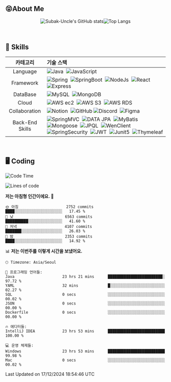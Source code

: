 ##  😝About Me
<div align="center">
<!-- ![Subak-Uncle's GitHub stats](https://github-readme-stats-sigma-five.vercel.app/api?username=Subak-Uncle&show_icons=true&theme=gruvbox) -->

![Subak-Uncle's GitHub stats](https://github-readme-stats.vercel.app/api?username=Subak-Uncle&show_icons=true&theme=radical)![Top Langs](https://github-readme-stats-sigma-five.vercel.app/api/top-langs/?username=Subak-Uncle&layout=compact&theme=graywhite)

</div>

<br>

## 🐾 Skills

<div align="center">
  
|카테고리|기술 스택|
|:---:|:---|
|Language|![Java](https://img.shields.io/badge/Java-007396?style=flat)&nbsp; ![JavaScript](https://img.shields.io/badge/JavaScript-F7DF1E?style=flat&logo=javascript&logoColor=white)|
|Framework|![Spring](https://img.shields.io/badge/Spring-6DB33F?style=flat&logo=spring&logoColor=white)&nbsp; ![SpringBoot](https://img.shields.io/badge/SpringBoot-6DB33F?style=flat&logo=springboot&logoColor=white)&nbsp; ![NodeJs](https://img.shields.io/badge/Node.js-339933?style=flat&logo=Node.js&logoColor=white)&nbsp; ![React](https://img.shields.io/badge/React.js-61DAFB?style=flat&logo=React&logoColor=black)&nbsp; ![Express](https://img.shields.io/badge/Express-000000?style=flat&logo=Express&logoColor=white)|
|DataBase|![MySQL](https://img.shields.io/badge/MySQL-4479A1?style=flat&logo=MySQL&logoColor=white)&nbsp; ![MongoDB](https://img.shields.io/badge/MongoDB-47A248?style=flat&logo=MongoDB&logoColor=white)|
|Cloud|![AWS ec2](https://img.shields.io/badge/EC2-FF9900?style=flat&logo=amazonec2&logoColor=white)&nbsp; ![AWS S3](https://img.shields.io/badge/S3-569A31?style=flat&logo=amazons3&logoColor=white)&nbsp; ![AWS RDS](https://img.shields.io/badge/RDS-527FFF?style=flat&logo=amazonrds&logoColor=white)|
|Collaboration|![Notion](https://img.shields.io/badge/notion-000000?style=flat&logo=Notion&logoColor=white)&nbsp; ![GitHub](https://img.shields.io/badge/Github-181717?style=flat&logo=github&logoColor=white) ![Discord](https://img.shields.io/badge/Discord-5865F2?style=flat&logo=discord&logoColor=white)&nbsp; ![Figma](https://img.shields.io/badge/Figma-F24E1E?style=flat&logo=figma&logoColor=white)|
|Back-End Skills|![SpringMVC](https://img.shields.io/badge/SpringMVC-6DB33F?style=flat)&nbsp; ![DATA JPA](https://img.shields.io/badge/DATA_JPA-AA344D?style=flat)&nbsp; ![MyBatis](https://img.shields.io/badge/MyBatis-000000?style=flat)&nbsp; ![Mongoose](https://img.shields.io/badge/Mongoose-880000?style=flat&logo=mongoose&logoColor=white)&nbsp; ![JPQL](https://img.shields.io/badge/JPQL-46C3D0?style=flat)&nbsp; ![WenClient](https://img.shields.io/badge/WebClient-FECC00?style=flat)&nbsp; ![SpringSecurity](https://img.shields.io/badge/SpringSecurity-6DB33F?style=flat&logo=springsecurity&logoColor=white)&nbsp; ![JWT](https://img.shields.io/badge/JWT-000000?style=flat&logo=jsonwebtokens&logoColor=white)&nbsp; ![Junit5](https://img.shields.io/badge/Junit5-25A162?style=flat&logo=junit5&logoColor=white)&nbsp; ![Thymeleaf](https://img.shields.io/badge/Thymeleaf-005F0F?style=flat&logo=thymeleaf&logoColor=white)|

</div>

<br />

## 🖥️ Coding

<!--START_SECTION:waka-->
![Code Time](http://img.shields.io/badge/Code%20Time-628%20hrs%2057%20mins-blue)

![Lines of code](https://img.shields.io/badge/%EC%A0%80%EB%8A%94%20%EC%97%AC%ED%83%9C%EA%B9%8C%EC%A7%80%20-17.4%20million%20%EC%A4%84%EC%9D%98%20%EC%BD%94%EB%93%9C%EB%A5%BC%20%EC%9E%91%EC%84%B1%ED%96%88%EC%96%B4%EC%9A%94.-blue)

**저는 아침형 인간이에요. 🐤** 

```text
🌞 아침                     2752 commits        ████░░░░░░░░░░░░░░░░░░░░░   17.45 % 
🌆 낮　                     6563 commits        ██████████░░░░░░░░░░░░░░░   41.60 % 
🌃 저녁                     4107 commits        ███████░░░░░░░░░░░░░░░░░░   26.03 % 
🌙 밤　                     2353 commits        ████░░░░░░░░░░░░░░░░░░░░░   14.92 % 
```


📊 **저는 이번주를 이렇게 시간을 보냈어요.** 

```text
🕑︎ Timezone: Asia/Seoul

💬 프로그래밍 언어들: 
Java                     23 hrs 21 mins      ████████████████████████░   97.72 % 
YAML                     32 mins             █░░░░░░░░░░░░░░░░░░░░░░░░   02.27 % 
SQL                      0 secs              ░░░░░░░░░░░░░░░░░░░░░░░░░   00.02 % 
JSON                     0 secs              ░░░░░░░░░░░░░░░░░░░░░░░░░   00.00 % 
Dockerfile               0 secs              ░░░░░░░░░░░░░░░░░░░░░░░░░   00.00 % 

🔥 에디터들: 
IntelliJ IDEA            23 hrs 53 mins      █████████████████████████   100.00 % 

💻 운영 체제들: 
Windows                  23 hrs 53 mins      █████████████████████████   99.98 % 
Mac                      0 secs              ░░░░░░░░░░░░░░░░░░░░░░░░░   00.02 % 
```


 Last Updated on 17/12/2024 18:54:46 UTC
<!--END_SECTION:waka-->

<!--
## 🎬 Projects
|프로젝트 명|프로젝트 소개|사용기술|기간|홈페이지|
|:---:|:---:|:---:|:---:|:---:|
|[MBTI <br> 자판기](https://github.com/MTVS-Server/finalProject)|12가지의 2지 선다형 질문으로 사용자의 MBTI를 도출해주는 서비스|![java](https://img.shields.io/badge/Java-11-3876BF?style=flat)&nbsp;![jsp](https://img.shields.io/badge/JSP-ED7D31?style=flat) <br> ![Servlet](https://img.shields.io/badge/Servlet-F8BDEB?style=flat)&nbsp;|2023.06.09 ~ 2023.06.12| - |
| [어드레감디?](https://github.com/MTVS-third-study/adregamdi) | 제주도 여행 플래너 사이트 | ![java](https://img.shields.io/badge/Java-11-3876BF?style=flat)&nbsp; ![spring](https://img.shields.io/badge/Spring-5.2.9-3CB371?style=flat)&nbsp; ![springBoot](https://img.shields.io/badge/SpringBoot-2.7.13-3CB371?style=flat)&nbsp; ![DATA JPA](https://img.shields.io/badge/JPA-2.7.13-AA344D?style=flat)&nbsp; ![MyBatis](https://img.shields.io/badge/MyBatis-3.5.13-000000?style=flat)&nbsp;  ![Junit5](https://img.shields.io/badge/Junit5-5.9.1-25A162?style=flat&logo=junit5&logoColor=white)&nbsp; ![Thymeleaf](https://img.shields.io/badge/Thymeleaf-3.0.15-005F0F?style=flat&logo=thymeleaf&logoColor=white)&nbsp; ![MySQL](https://img.shields.io/badge/MySQL-8.0.28-4479A1?style=flat&logo=mysql&logoColor=white)|2023.07.10 ~ 2023.07.31|http://adregamdi.site(중지)|
|[러닝하이](https://github.com/cca-ffodregamdi) | 전국 러닝 코스 추천 사이트 | ![java](https://img.shields.io/badge/Java-17-3876BF?style=flat)&nbsp; ![spring](https://img.shields.io/badge/Spring-6.0.8-3CB371?style=flat)&nbsp; ![SpringBoot](https://img.shields.io/badge/SpringBoot-3.0.6-3CB371?style=flat)&nbsp; ![SpringSecurity](https://img.shields.io/badge/SpringSecurity-6.0.3-6DB33F?style=flat&logo=springsecurity&logoColor=white)&nbsp; ![JWT](https://img.shields.io/badge/JWT-000000?style=flat&logo=jsonwebtokens&logoColor=white)&nbsp; ![DATA JPA](https://img.shields.io/badge/JPA-2.7.15-AA344D?style=flat)&nbsp; ![MyBatis](https://img.shields.io/badge/MyBatis-3.0.2-000000?style=flat)&nbsp;  ![Junit5](https://img.shields.io/badge/Junit5-5.9.1-25A162?style=flat&logo=junit5&logoColor=white)&nbsp; ![MySQL](https://img.shields.io/badge/MySQL-8.0.28-4479A1?style=flat&logo=mysql&logoColor=white)&nbsp; ![MongoDB](https://img.shields.io/badge/MongoDB-4.8.1-47A248?style=flat&logo=MongoDB&logoColor=white) | 2023.08.01 ~ 진행중 | https://running-hi.com |
|[입국 시뮬레이션](https://github.com/Subak-Uncle/english-education)|[미드나잇캠프] - 미국 입국 시뮬레이션을 통한 영어 교육 게임|![nodeJs](https://img.shields.io/badge/NodeJs-18.17.12-339933?style=flat&logo=nodedotjs&logoColor=white)&nbsp; ![nodemon](https://img.shields.io/badge/Nodemon-3.0.1-76D04B?style=flat&logo=nodemon&logoColor=white)&nbsp; ![dotenv](https://img.shields.io/badge/.env-16.3.1-ECD53F?style=flat&logo=dotenv&logoColor=white)&nbsp; ![axios](https://img.shields.io/badge/Axios-1.5.0-5A29E4?style=flat&logo=axios&logoColor=white)&nbsp; ![MySQL](https://img.shields.io/badge/MySQL-8.0.28-4479A1?style=flat&logo=mysql&logoColor=white)|2023.08.29 ~ 2023.08.31| https://youtu.be/iqg74JcQpQM |
| [커플 AI 사진 생성](https://github.com/hot-gamza) | 생성형 AI를 활용한 커플 이미지 생성 사이트 | ![java](https://img.shields.io/badge/Java-11-3876BF?style=flat)&nbsp; ![spring](https://img.shields.io/badge/Spring-5.2.9-3CB371?style=flat)&nbsp; ![SpringBoot](https://img.shields.io/badge/SpringBoot-2.7.15-3CB371?style=flat)&nbsp; ![SpringSecurity](https://img.shields.io/badge/SpringSecurity-5.7.10-6DB33F?style=flat&logo=springsecurity&logoColor=white)&nbsp; ![JWT](https://img.shields.io/badge/JWT-000000?style=flat&logo=jsonwebtokens&logoColor=white)&nbsp; ![DATA JPA](https://img.shields.io/badge/JPA-3.0.5-AA344D?style=flat)&nbsp; ![WenClient](https://img.shields.io/badge/WebClient-FECC00?style=flat)&nbsp; ![Junit5](https://img.shields.io/badge/Junit5-5.9.1-25A162?style=flat&logo=junit5&logoColor=white)&nbsp; ![MySQL](https://img.shields.io/badge/MySQL-8.0.28-4479A1?style=flat&logo=mysql&logoColor=white) |2023.09.01 ~ 2023.09.27|https://loveloveshot.com(중지)|
|[도로 위 성동구](https://github.com/fixplzz)| [피우다 프로젝트 - 성동구 공공서비스 해결 SW] 시설물 관리, 간편 QR 코드 케어 서비스 | ![java](https://img.shields.io/badge/Java-17-3876BF?style=flat)&nbsp; ![spring](https://img.shields.io/badge/Spring-6.0.8-3CB371?style=flat)&nbsp; ![SpringBoot](https://img.shields.io/badge/SpringBoot-3.0.6-3CB371?style=flat)&nbsp; ![SpringSecurity](https://img.shields.io/badge/SpringSecurity-6.0.3-6DB33F?style=flat&logo=springsecurity&logoColor=white)&nbsp; ![JWT](https://img.shields.io/badge/JWT-000000?style=flat&logo=jsonwebtokens&logoColor=white)&nbsp; ![DATA JPA](https://img.shields.io/badge/JPA-2.7.15-AA344D?style=flat)&nbsp; ![MyBatis](https://img.shields.io/badge/MyBatis-3.0.2-000000?style=flat)&nbsp;  ![Junit5](https://img.shields.io/badge/Junit5-5.9.1-25A162?style=flat&logo=junit5&logoColor=white)&nbsp; ![MySQL](https://img.shields.io/badge/MySQL-8.0.28-4479A1?style=flat&logo=mysql&logoColor=white)&nbsp; | 2023.10.01 ~ 2023.11.30 | - |
-->

<!-- 
|[랜덤 버거<br>만들기](https://github.com/mtvs-server-second-study/random-burger)|4단계를 거쳐 복불복 재료를 선택하여<br>만드는 랜덤 버거 텍스트 게임|![java](https://img.shields.io/badge/Java-11-3876BF?style=flat)&nbsp; ![spring](https://img.shields.io/badge/Spring-5.2.9-3CB371?style=flat)&nbsp;|2023.06.16 ~ 2023.06.20| - |
|[DEVELNOM](https://github.com/mtvs-server-second-study/developer-agency)|개발자 소개 사이트|![java](https://img.shields.io/badge/Java-11-3876BF?style=flat)&nbsp; ![spring](https://img.shields.io/badge/Spring-5.2.9-3CB371?style=flat)&nbsp; ![SpringBoot](https://img.shields.io/badge/SpringBoot-2.7.12-3CB371?style=flat)&nbsp; ![MySQL](https://img.shields.io/badge/MySQL-8.0.33-4479A1?style=flat&logo=mysql&logoColor=white) |2023.06.21 ~ 2023.06.29| - |
|[닮은 연예인 찾기]|네이버 Clova Face Recognition, TMDB API를 활용한 닮은 연예인 사진 찾기 사이트||2023.07.07 ~ 2023.07.09| - | 

-->



